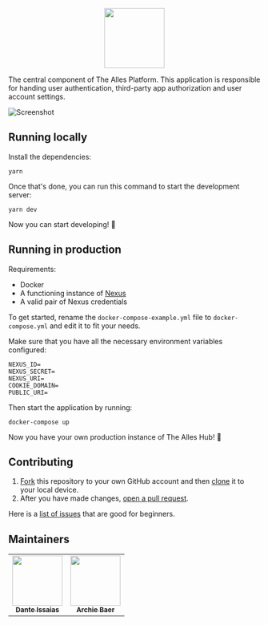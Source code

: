 <p align="center">
  <img src="https://i.imgur.com/SGWCbtl.png" height="120" />
</p>

The central component of The Alles Platform. This application is responsible for handing user authentication, third-party app authorization and user account settings.

![Screenshot](https://i.imgur.com/uata61x.png)

## Running locally

Install the dependencies:

```
yarn
```

Once that's done, you can run this command to start the development server:

```
yarn dev
```

Now you can start developing! 🎉

## Running in production

Requirements:

- Docker
- A functioning instance of [Nexus](https://github.com/alleshq/nexus)
- A valid pair of Nexus credentials

To get started, rename the `docker-compose-example.yml` file to `docker-compose.yml` and edit it to fit your needs.

Make sure that you have all the necessary environment variables configured:

```
NEXUS_ID=
NEXUS_SECRET=
NEXUS_URI=
COOKIE_DOMAIN=
PUBLIC_URI=
```

Then start the application by running:

```
docker-compose up
```

Now you have your own production instance of The Alles Hub! 🎉

## Contributing

1. [Fork](https://help.github.com/articles/fork-a-repo/) this repository to your own GitHub account and then [clone](https://help.github.com/articles/cloning-a-repository/) it to your local device.
2. After you have made changes, [open a pull request](https://docs.github.com/en/github/collaborating-with-issues-and-pull-requests/creating-a-pull-request).

Here is a [list of issues](https://github.com/alleshq/hub/issues?q=is%3Aissue+is%3Aopen+label%3A%22good+for+beginners%22) that are good for beginners.

## Maintainers

<table>
	<tr>
		<td align="center">
			<a href="https://github.com/danteissaias">
				<img
					src="https://avatars3.githubusercontent.com/u/13090065?s=460&v=4"
					width="100px;"
					alt=""
				/>
				<br />
				<sub> <b>Dante Issaias</b></sub></a
			>
		</td>
		<td align="center">
			<a href="https://github.com/archiebaer"
				><img
					src="https://avatars2.githubusercontent.com/u/42045366?s=460&u=19e4ba3c1703180c41a874131a55b505f9fb059f&v=4"
					width="100px;"
					alt=""
				/><br /><sub><b>Archie Baer</b></sub></a
			>
		</td>
	</tr>
</table>

